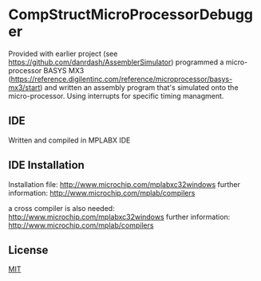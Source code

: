 # CompStructMicroProcessorDebugger
Provided with earlier project (see https://github.com/danrdash/AssemblerSimulator) programmed a micro-processor BASYS MX3 (https://reference.digilentinc.com/reference/microprocessor/basys-mx3/start) and written an assembly program that's simulated onto the micro-processor. Using interrupts for specific timing managment.


## IDE
Written and compiled in MPLABX IDE

## IDE Installation
Installation file: http://www.microchip.com/mplabxc32windows
further information: http://www.microchip.com/mplab/compilers

a cross compiler is also needed: http://www.microchip.com/mplabxc32windows
further information: http://www.microchip.com/mplab/compilers

## License
[MIT](https://choosealicense.com/licenses/mit/)
